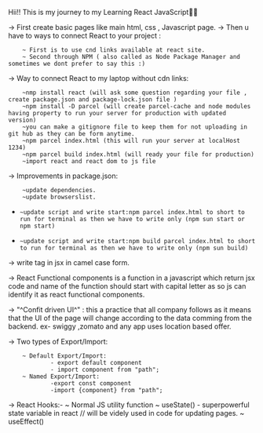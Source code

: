 Hii!! This is my journey to my Learning React JavaScript🚀🚀


-> First create basic pages like main html, css , Javascript page.
-> Then u have to ways to connect React to your project :

        ~ First is to use cnd links available at react site.
        ~ Second through NPM ( also called as Node Package Manager and sometimes we dont prefer to say this :)

-> Way to connect React to my laptop without cdn links:

        ~nmp install react (will ask some question regarding your file , create package.json and package-lock.json file )
        ~npm install -D parcel (will create parcel-cache and node modules having property to run your server for production with updated version)
        ~you can make a gitignore file to keep them for not uploading in git hub as they can be form anytime.
        ~npm parcel index.html (this will run your server at localHost 1234)
        ~npm parcel build index.html (will ready your file for production)
        ~import react and react dom to js file

-> Improvements in package.json:

        ~update dependencies.
        ~update browserslist.
  *     ~update script and write start:npm parcel index.html to short to run for terminal as then we have to write only (npm sun start or 
        npm start)
  *     ~update script and write start:npm build parcel index.html to short to run for terminal as then we have to write only (npm sun build)

-> write tag in jsx in camel case form.

-> React Functional components is a function in a javascript which return jsx code and name of the function should start with capital letter as so js can identify it as react functional components.

-> "^Confit driven UI^" : this a practice that all company follows as it means that the UI of the page will change according to the data comming from the backend.
    ex- swiggy ,zomato and any app uses location based offer.

-> Two types of Export/Import:
        
        ~ Default Export/Import:
                - export default component
                - import component from "path";
        ~ Named Export/Import:
                -export const component
                -import {component} from "path"; 

-> React Hooks:-
        ~ Normal JS utility function
        ~ useState() - superpowerful state variable in react           // will be videly used in code for updating pages.
        ~ useEffect()